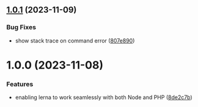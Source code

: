## [1.0.1](https://github.com/Krossnine/cross-lerna/compare/v1.0.0...v1.0.1) (2023-11-09)


### Bug Fixes

* show stack trace on command error ([807e890](https://github.com/Krossnine/cross-lerna/commit/807e8906c452455fca04ee485927a63496521565))

# 1.0.0 (2023-11-08)


### Features

* enabling lerna to work seamlessly with both Node and PHP ([8de2c7b](https://github.com/Krossnine/cross-lerna/commit/8de2c7b018c8069fc42a525bd5137296e8d42453))
